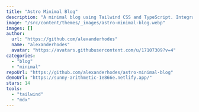 ```yaml
---
title: "Astro Minimal Blog"
description: "A minimal blog using Tailwind CSS and TypeScript. Integrated tags with filtering for posts by tags, RSS support, auto-generated web manifest and SEO readiness."
image: "/src/content/themes/_images/astro-minimal-blog.webp"
images: []
author:
  url: "https://github.com/alexanderhodes"
  name: "alexanderhodes"
  avatar: "https://avatars.githubusercontent.com/u/17107309?v=4"
categories:
  - "blog"
  - "minimal"
repoUrl: "https://github.com/alexanderhodes/astro-minimal-blog"
demoUrl: "https://sunny-arithmetic-1e866e.netlify.app/"
stars: 14
tools:
  - "tailwind"
  - "mdx"
---
```

